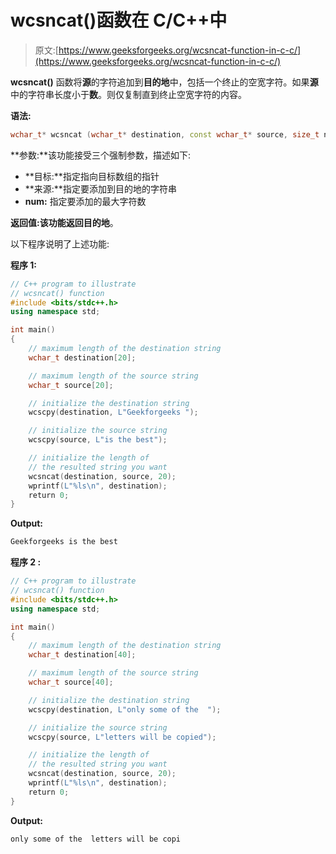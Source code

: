 # wcsncat()函数在 C/C++中

> 原文:[https://www.geeksforgeeks.org/wcsncat-function-in-c-c/](https://www.geeksforgeeks.org/wcsncat-function-in-c-c/)

**wcsncat()** 函数将**源**的字符追加到**目的地**中，包括一个终止的空宽字符。如果**源**中的字符串长度小于**数**。则仅复制直到终止空宽字符的内容。

**语法:**

```cpp
wchar_t* wcsncat (wchar_t* destination, const wchar_t* source, size_t num)
```

**参数:**该功能接受三个强制参数，描述如下:

*   **目标:**指定指向目标数组的指针
*   **来源:**指定要添加到目的地的字符串
*   **num:** 指定要添加的最大字符数

**返回值:**该功能返回**目的地**。

以下程序说明了上述功能:

**程序 1:**

```cpp
// C++ program to illustrate
// wcsncat() function
#include <bits/stdc++.h>
using namespace std;

int main()
{
    // maximum length of the destination string
    wchar_t destination[20];

    // maximum length of the source string
    wchar_t source[20];

    // initialize the destination string
    wcscpy(destination, L"Geekforgeeks ");

    // initialize the source string
    wcscpy(source, L"is the best");

    // initialize the length of
    // the resulted string you want
    wcsncat(destination, source, 20);
    wprintf(L"%ls\n", destination);
    return 0;
}
```

**Output:**

```cpp
Geekforgeeks is the best

```

**程序 2 :**

```cpp
// C++ program to illustrate
// wcsncat() function
#include <bits/stdc++.h>
using namespace std;

int main()
{
    // maximum length of the destination string
    wchar_t destination[40];

    // maximum length of the source string
    wchar_t source[40];

    // initialize the destination string
    wcscpy(destination, L"only some of the  ");

    // initialize the source string
    wcscpy(source, L"letters will be copied");

    // initialize the length of
    // the resulted string you want
    wcsncat(destination, source, 20);
    wprintf(L"%ls\n", destination);
    return 0;
}
```

**Output:**

```cpp
only some of the  letters will be copi

```